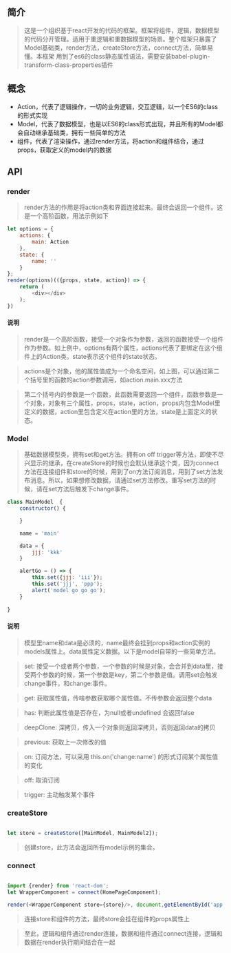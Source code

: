 ## 简介

> 这是一个组织基于react开发的代码的框架。框架将组件，逻辑，数据模型的代码分开管理。适用于重逻辑和重数据模型的场景。整个框架只暴露了Model基础类，render方法，createStore方法，connect方法，简单易懂。本框架 用到了es6的class静态属性语法，需要安装babel-plugin-transform-class-properties插件

## 概念

- Action，代表了逻辑操作，一切的业务逻辑，交互逻辑，以一个ES6的class的形式实现
- Model，代表了数据模型，也是以ES6的class形式出现，并且所有的Model都会自动继承基础类，拥有一些简单的方法
- 组件，代表了渲染操作，通过render方法，将action和组件结合，通过props，获取定义的model内的数据

## API

### render

> render方法的作用是将action类和界面连接起来。最终会返回一个组件。这是一个高阶函数，用法示例如下

```js
let options = {
    actions: {
        main: Action
    },
    state: {
        name: ''
    }
};
render(options)(({props, state, action}) => {
    return (
        <div></div>
    );
})
```
#### 说明

> render是一个高阶函数，接受一个对象作为参数，返回的函数接受一个组件作为参数。如上例中，options有两个属性，actions代表了要绑定在这个组件上的Action类。state表示这个组件的state状态。

> actions是个对象，他的属性值成为一个命名空间，如上图，可以通过第二个括号里的函数的action参数调用，如action.main.xxx方法

> 第二个括号内的参数是一个函数，此函数需要返回一个组件，函数参数是一个对象，对象有三个属性，props，state，action，props内包含Model里定义的数据，action里包含定义在action里的方法，state是上面定义的状态。

### Model

> 基础数据模型类，拥有set和get方法。拥有on  off   trigger等方法，即使不尽兴显示的继承，在createStore的时候也会默认继承这个类，因为connect方法在连接组件和store的时候，用到了on方法订阅消息，用到了set方法发布消息。所以，如果想修改数据，请通过set方法修改。重写set方法的时候，请在set方法后触发下change事件。

```js
class MainModel  {
    constructor() {

    }

    name = 'main'

    data = {
        jjj: 'kkk'
    }

    alertGo = () => {
        this.set({jjj: 'iii'});
        this.set('jjj', 'ppp');
        alert('model go go go');
    }
    
}
```

#### 说明

> 模型里name和data是必须的，name最终会挂到props和action实例的models属性上。data属性定义数据。以下是model自带的一些简单方法。

> set: 接受一个或者两个参数，一个参数的时候是对象，会合并到data里，接受两个参数的时候，第一个参数是key，第二个参数是值。调用set会触发change事件，和change:<key>事件。

> get: 获取属性值，传啥参数获取哪个属性值。不传参数会返回整个data

> has: 判断此属性值是否存在，为null或者undefined  会返回false

> deepClone: 深拷贝，传入一个对象则返回深拷贝，否则返回data的拷贝

> previous: 获取上一次修改的值

> on: 订阅方法，可以采用 this.on('change:name') 的形式订阅某个属性值的变化

> off: 取消订阅

> trigger: 主动触发某个事件

### createStore
```js

let store = createStore([MainModel, MainModel2]);

```

> 创建store，此方法会返回所有model示例的集合。

### connect
```js

import {render} from 'react-dom';
let WrapperComponent = connect(HomePageComponent);

render(<WrapperComponent store={store}/>, document,getElementById('app'))

```

> 连接store和组件的方法，最终store会挂在组件的props属性上



> 至此，逻辑和组件通过render连接，数据和组件通过connect连接，逻辑和数据在render执行期间结合在一起
